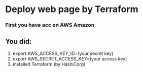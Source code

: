 # Deploy web page by Terraform
### First you have acc on AWS Amazon
## You did: 
1. export AWS_ACCESS_KEY_ID=(your secret key) 
2. export AWS_SECRET_ACCESS_KEY=(your access key)
3. installed Terraform (by HashiCorp)
